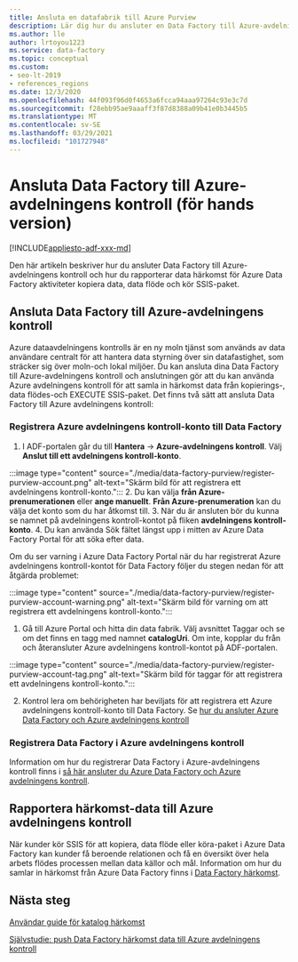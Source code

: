 ```yaml
---
title: Ansluta en datafabrik till Azure Purview
description: Lär dig hur du ansluter en Data Factory till Azure-avdelningens kontroll
ms.author: lle
author: lrtoyou1223
ms.service: data-factory
ms.topic: conceptual
ms.custom:
- seo-lt-2019
- references_regions
ms.date: 12/3/2020
ms.openlocfilehash: 44f093f96d0f4653a6fcca94aaa97264c93e3c7d
ms.sourcegitcommit: f28ebb95ae9aaaff3f87d8388a09b41e0b3445b5
ms.translationtype: MT
ms.contentlocale: sv-SE
ms.lasthandoff: 03/29/2021
ms.locfileid: "101727948"
---
```

# <a name="connect-data-factory-to-azure-purview-preview"></a>Ansluta Data Factory till Azure-avdelningens kontroll (för hands version)
[!INCLUDE[appliesto-adf-xxx-md](includes/appliesto-adf-xxx-md.md)]

Den här artikeln beskriver hur du ansluter Data Factory till Azure-avdelningens kontroll och hur du rapporterar data härkomst för Azure Data Factory aktiviteter kopiera data, data flöde och kör SSIS-paket.


## <a name="connect-data-factory-to-azure-purview"></a>Ansluta Data Factory till Azure-avdelningens kontroll
Azure dataavdelningens kontrolls är en ny moln tjänst som används av data användare centralt för att hantera data styrning över sin datafastighet, som sträcker sig över moln-och lokal miljöer. Du kan ansluta dina Data Factory till Azure-avdelningens kontroll och anslutningen gör att du kan använda Azure avdelningens kontroll för att samla in härkomst data från kopierings-, data flödes-och EXECUTE SSIS-paket. Det finns två sätt att ansluta Data Factory till Azure avdelningens kontroll:
### <a name="register-azure-purview-account-to-data-factory"></a>Registrera Azure avdelningens kontroll-konto till Data Factory
1. I ADF-portalen går du till **Hantera**  ->  **Azure-avdelningens kontroll**. Välj **Anslut till ett avdelningens kontroll-konto**. 

:::image type="content" source="./media/data-factory-purview/register-purview-account.png" alt-text="Skärm bild för att registrera ett avdelningens kontroll-konto.":::
2. Du kan välja **från Azure-prenumerationen** eller **ange manuellt**. **Från Azure-prenumeration** kan du välja det konto som du har åtkomst till. 
3. När du är ansluten bör du kunna se namnet på avdelningens kontroll-kontot på fliken **avdelningens kontroll-konto**. 
4. Du kan använda Sök fältet längst upp i mitten av Azure Data Factory Portal för att söka efter data. 

Om du ser varning i Azure Data Factory Portal när du har registrerat Azure avdelningens kontroll-kontot för Data Factory följer du stegen nedan för att åtgärda problemet:

:::image type="content" source="./media/data-factory-purview/register-purview-account-warning.png" alt-text="Skärm bild för varning om att registrera ett avdelningens kontroll-konto.":::

1. Gå till Azure Portal och hitta din data fabrik. Välj avsnittet Taggar och se om det finns en tagg med namnet **catalogUri**. Om inte, kopplar du från och återansluter Azure avdelningens kontroll-kontot på ADF-portalen.

:::image type="content" source="./media/data-factory-purview/register-purview-account-tag.png" alt-text="Skärm bild för taggar för att registrera ett avdelningens kontroll-konto.":::

2. Kontrol lera om behörigheten har beviljats för att registrera ett Azure avdelningens kontroll-konto till Data Factory. Se [hur du ansluter Azure Data Factory och Azure avdelningens kontroll](../purview/how-to-link-azure-data-factory.md#create-new-data-factory-connection)

### <a name="register-data-factory-in-azure-purview"></a>Registrera Data Factory i Azure avdelningens kontroll
Information om hur du registrerar Data Factory i Azure-avdelningens kontroll finns i [så här ansluter du Azure Data Factory och Azure avdelningens kontroll](../purview/how-to-link-azure-data-factory.md). 

## <a name="report-lineage-data-to-azure-purview"></a>Rapportera härkomst-data till Azure avdelningens kontroll
När kunder kör SSIS för att kopiera, data flöde eller köra-paket i Azure Data Factory kan kunder få beroende relationen och få en översikt över hela arbets flödes processen mellan data källor och mål.
Information om hur du samlar in härkomst från Azure Data Factory finns i [Data Factory härkomst](../purview/how-to-link-azure-data-factory.md#supported-azure-data-factory-activities).

## <a name="next-steps"></a>Nästa steg
[Användar guide för katalog härkomst](../purview/catalog-lineage-user-guide.md)

[Självstudie: push Data Factory härkomst data till Azure avdelningens kontroll](turorial-push-lineage-to-purview.md)